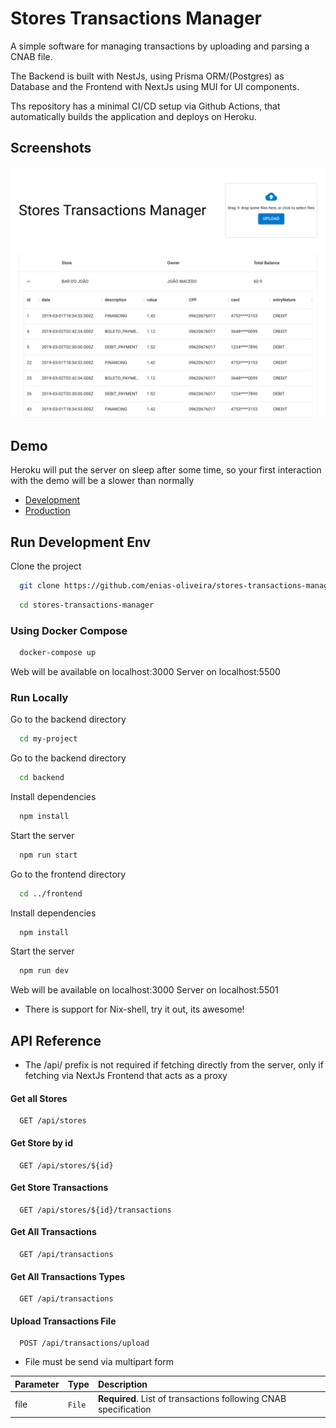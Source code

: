 
# Stores Transactions Manager

A simple software for managing transactions by uploading and parsing a CNAB file.

The Backend is built with NestJs, using Prisma ORM/(Postgres) as Database and the Frontend with NextJs using MUI for UI components.

Ths repository has a minimal CI/CD setup via Github Actions, that automatically builds the application and deploys on Heroku.


## Screenshots

![App Screenshot](./readme/screenshot1.png)


## Demo

Heroku will put the server on sleep after some time, so your first interaction with the demo will be a slower than normally

- [Development](https://strs-transactions-manager-dev.herokuapp.com)
- [Production](https://strs-transactions-manager-prd.herokuapp.com)
## Run Development Env

Clone the project

```bash
  git clone https://github.com/enias-oliveira/stores-transactions-manager
```

```bash
  cd stores-transactions-manager
```

### Using Docker Compose

```bash
  docker-compose up
```

Web will be available on localhost:3000
Server on localhost:5500

### Run Locally

Go to the backend directory

```bash
  cd my-project
```

Go to the backend directory

```bash
  cd backend
```

Install dependencies

```bash
  npm install
```

Start the server

```bash
  npm run start
```

Go to the frontend directory

```bash
  cd ../frontend
```

Install dependencies

```bash
  npm install
```

Start the server

```bash
  npm run dev
```


Web will be available on localhost:3000
Server on localhost:5501


* There is support for Nix-shell, try it out, its awesome!
## API Reference

* The /api/ prefix is not required if fetching directly from the server, only if fetching via NextJs Frontend that acts as a proxy


#### Get all Stores

```http
  GET /api/stores
```

#### Get Store by id

```http
  GET /api/stores/${id}
```

#### Get Store Transactions

```http
  GET /api/stores/${id}/transactions
```

#### Get All Transactions

```http
  GET /api/transactions
```

#### Get All Transactions Types

```http
  GET /api/transactions
```


#### Upload Transactions File

```http
  POST /api/transactions/upload
```

* File must be send via multipart form 

| Parameter | Type     | Description                       |
| :-------- | :------- | :-------------------------------- |
| file      | `File` | **Required**. List of transactions following CNAB specification|



